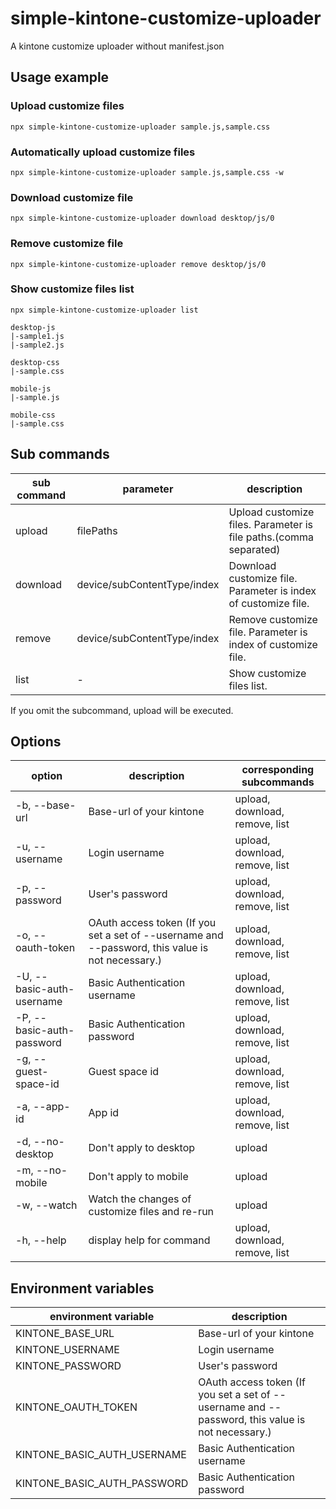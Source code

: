 # simple-kintone-customize-uploader

A kintone customize uploader without manifest.json

## Usage example

### Upload customize files

```
npx simple-kintone-customize-uploader sample.js,sample.css
```

### Automatically upload customize files

```
npx simple-kintone-customize-uploader sample.js,sample.css -w
```

### Download customize file

```
npx simple-kintone-customize-uploader download desktop/js/0
```

### Remove customize file

```
npx simple-kintone-customize-uploader remove desktop/js/0
```

### Show customize files list

```
npx simple-kintone-customize-uploader list

desktop-js
|-sample1.js
|-sample2.js

desktop-css
|-sample.css

mobile-js
|-sample.js

mobile-css
|-sample.css
```

## Sub commands

| sub command | parameter                   | description                                                       |
| ----------- | --------------------------- | ----------------------------------------------------------------- |
| upload      | filePaths                   | Upload customize files. Parameter is file paths.(comma separated) |
| download    | device/subContentType/index | Download customize file. Parameter is index of customize file.    |
| remove      | device/subContentType/index | Remove customize file. Parameter is index of customize file.      |
| list        | -                           | Show customize files list.                                        |

If you omit the subcommand, upload will be executed.

## Options

| option                    | description                                                                                      | corresponding subcommands      |
| ------------------------- | ------------------------------------------------------------------------------------------------ | ------------------------------ |
| -b, --base-url            | Base-url of your kintone                                                                         | upload, download, remove, list |
| -u, --username            | Login username                                                                                   | upload, download, remove, list |
| -p, --password            | User's password                                                                                  | upload, download, remove, list |
| -o, --oauth-token         | OAuth access token (If you set a set of --username and --password, this value is not necessary.) | upload, download, remove, list |
| -U, --basic-auth-username | Basic Authentication username                                                                    | upload, download, remove, list |
| -P, --basic-auth-password | Basic Authentication password                                                                    | upload, download, remove, list |
| -g, --guest-space-id      | Guest space id                                                                                   | upload, download, remove, list |
| -a, --app-id              | App id                                                                                           | upload, download, remove, list |
| -d, --no-desktop          | Don't apply to desktop                                                                           | upload                         |
| -m, --no-mobile           | Don't apply to mobile                                                                            | upload                         |
| -w, --watch               | Watch the changes of customize files and re-run                                                  | upload                         |
| -h, --help                | display help for command                                                                         | upload, download, remove, list |

## Environment variables

| environment variable        | description                                                                                      |
| --------------------------- | ------------------------------------------------------------------------------------------------ |
| KINTONE_BASE_URL            | Base-url of your kintone                                                                         |
| KINTONE_USERNAME            | Login username                                                                                   |
| KINTONE_PASSWORD            | User's password                                                                                  |
| KINTONE_OAUTH_TOKEN         | OAuth access token (If you set a set of --username and --password, this value is not necessary.) |
| KINTONE_BASIC_AUTH_USERNAME | Basic Authentication username                                                                    |
| KINTONE_BASIC_AUTH_PASSWORD | Basic Authentication password                                                                    |
